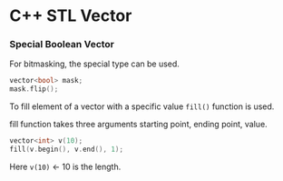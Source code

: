 # C++ STL Vector

### Special Boolean Vector

For bitmasking, the special type can be used.

```cpp
vector<bool> mask;
mask.flip();
```

To fill element of a vector with a specific value `fill()` function is used.

fill function takes three arguments starting point, ending point, value.

```cpp
vector<int> v(10);
fill(v.begin(), v.end(), 1);
```

Here `v(10)` <- 10 is the length.


